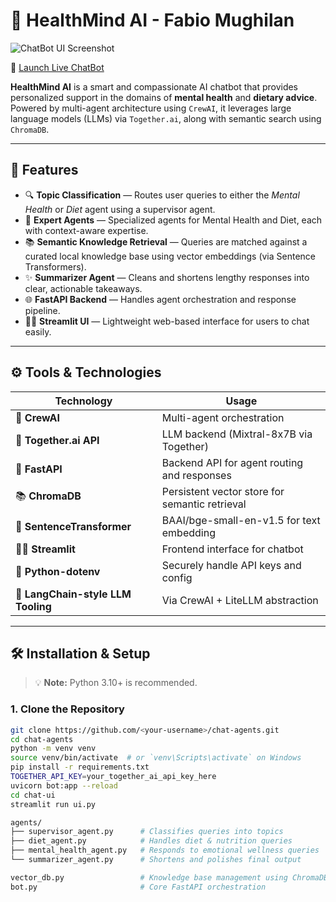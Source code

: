 # 🧠 HealthMind AI - Fabio Mughilan

![ChatBot UI Screenshot](https://github.com/user-attachments/assets/bf43935d-4326-4a9a-bbf5-ed1784235a5a)

🚀 [Launch Live ChatBot](https://fabiomughilan-chatbot-chat-agentschat-ui-cdgxwc.streamlit.app/)

**HealthMind AI** is a smart and compassionate AI chatbot that provides personalized support in the domains of **mental health** and **dietary advice**. Powered by multi-agent architecture using `CrewAI`, it leverages large language models (LLMs) via `Together.ai`, along with semantic search using `ChromaDB`.

---

## 📖 Features

- 🔍 **Topic Classification** — Routes user queries to either the *Mental Health* or *Diet* agent using a supervisor agent.
- 🧠 **Expert Agents** — Specialized agents for Mental Health and Diet, each with context-aware expertise.
- 📚 **Semantic Knowledge Retrieval** — Queries are matched against a curated local knowledge base using vector embeddings (via Sentence Transformers).
- ✨ **Summarizer Agent** — Cleans and shortens lengthy responses into clear, actionable takeaways.
- 🌐 **FastAPI Backend** — Handles agent orchestration and response pipeline.
- 🧑‍💻 **Streamlit UI** — Lightweight web-based interface for users to chat easily.

---

## ⚙️ Tools & Technologies

| Technology | Usage |
|------------|--------|
| 🧠 **CrewAI** | Multi-agent orchestration |
| 💬 **Together.ai API** | LLM backend (Mixtral-8x7B via Together) |
| 🧾 **FastAPI** | Backend API for agent routing and responses |
| 📚 **ChromaDB** | Persistent vector store for semantic retrieval |
| 🧪 **SentenceTransformer** | BAAI/bge-small-en-v1.5 for text embedding |
| 🧑‍💻 **Streamlit** | Frontend interface for chatbot |
| 🌱 **Python-dotenv** | Securely handle API keys and config |
| 📄 **LangChain-style LLM Tooling** | Via CrewAI + LiteLLM abstraction |

---

## 🛠 Installation & Setup

> 💡 **Note:** Python 3.10+ is recommended.

### 1. Clone the Repository

```bash
git clone https://github.com/<your-username>/chat-agents.git
cd chat-agents
python -m venv venv
source venv/bin/activate  # or `venv\Scripts\activate` on Windows
pip install -r requirements.txt
TOGETHER_API_KEY=your_together_ai_api_key_here
uvicorn bot:app --reload
cd chat-ui
streamlit run ui.py

agents/
├── supervisor_agent.py      # Classifies queries into topics
├── diet_agent.py            # Handles diet & nutrition queries
├── mental_health_agent.py   # Responds to emotional wellness queries
└── summarizer_agent.py      # Shortens and polishes final output

vector_db.py                 # Knowledge base management using ChromaDB
bot.py                       # Core FastAPI orchestration


